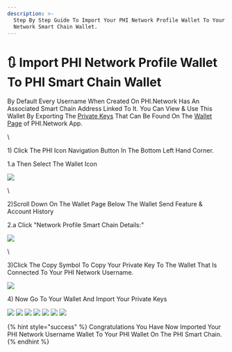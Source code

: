 ```yaml
---
description: >-
  Step By Step Guide To Import Your PHI Network Profile Wallet To Your PHI
  Network Smart Chain Wallet.
---
```


# 🔃 Import PHI Network Profile Wallet To PHI Smart Chain Wallet

By Default Every Username When Created On PHI.Network Has An Associated Smart Chain Address Linked To It. You Can View & Use This Wallet By Exporting The [Private Keys](https://docs.phi.network/phi-wiki/glossary/difference-between-seed-phrase-and-private-keys) That Can Be Found On The [Wallet Page](https://phi.network/send) of PHI.Network App.&#x20;

\


1\) Click The PHI Icon Navigation Button In The Bottom Left Hand Corner.

&#x20;      1.a Then Select The Wallet Icon

![](https://phi.support/uploads/images/attachments/9192e3f900274a4b38d5b796071105ef.jpg)

\


2\)Scroll Down On The Wallet Page Below The Wallet Send Feature & Account History

&#x20;     2.a Click "Network Profile Smart Chain Details:"

![](https://phi.support/uploads/images/attachments/867b0c18b858fc800c387368e1d6e156.jpg)

\


3\)Click The Copy Symbol To Copy Your Private Key To The Wallet That Is Connected To Your PHI Network Username.

![
](https://phi.support/uploads/images/attachments/2130e1e6b3b39c79c802a1c2f9fcae83.jpg)

4\) Now Go To Your Wallet And Import Your Private Keys

![](<../../../../.gitbook/assets/IMG\_4863 (1).jpg>) ![](<../../../../.gitbook/assets/IMG\_4864 (1).jpg>) ![](../../../../.gitbook/assets/IMG\_4865.jpg) ![](../../../../.gitbook/assets/IMG\_4866.jpg) ![](<../../../../.gitbook/assets/IMG\_4867 (1).jpg>) ![](../../../../.gitbook/assets/IMG\_4868.jpg) ![
](<../../../../.gitbook/assets/IMG\_4869 (1).jpg>)

{% hint style="success" %}
&#x20;Congratulations You Have Now Imported Your PHI Network Username Wallet To Your PHI Wallet  On The PHI Smart Chain.
{% endhint %}
